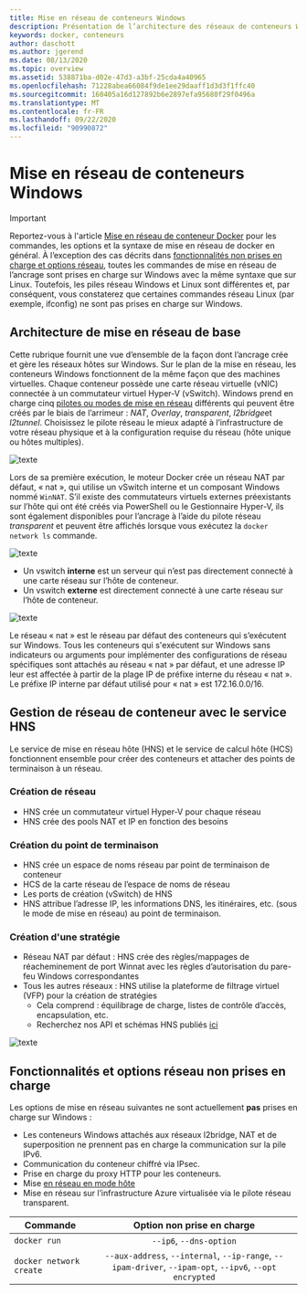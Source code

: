 ```yaml
---
title: Mise en réseau de conteneurs Windows
description: Présentation de l’architecture des réseaux de conteneurs Windows.
keywords: docker, conteneurs
author: daschott
ms.author: jgerend
ms.date: 08/13/2020
ms.topic: overview
ms.assetid: 538871ba-d02e-47d3-a3bf-25cda4a40965
ms.openlocfilehash: 71228abea66084f9de1ee29daaff1d3d3f1ffc40
ms.sourcegitcommit: 160405a16d127892b6e2897efa95680f29f0496a
ms.translationtype: MT
ms.contentlocale: fr-FR
ms.lasthandoff: 09/22/2020
ms.locfileid: "90990872"
---
```

# <a name="windows-container-networking"></a>Mise en réseau de conteneurs Windows

>[!IMPORTANT]
>Reportez-vous à l'article [Mise en réseau de conteneur Docker](https://docs.docker.com/engine/userguide/networking/) pour les commandes, les options et la syntaxe de mise en réseau de docker en général. À l’exception des cas décrits dans [fonctionnalités non prises en charge et options réseau](#unsupported-features-and-network-options), toutes les commandes de mise en réseau de l’ancrage sont prises en charge sur Windows avec la même syntaxe que sur Linux. Toutefois, les piles réseau Windows et Linux sont différentes et, par conséquent, vous constaterez que certaines commandes réseau Linux (par exemple, ifconfig) ne sont pas prises en charge sur Windows.

## <a name="basic-networking-architecture"></a>Architecture de mise en réseau de base

Cette rubrique fournit une vue d’ensemble de la façon dont l’ancrage crée et gère les réseaux hôtes sur Windows. Sur le plan de la mise en réseau, les conteneurs Windows fonctionnent de la même façon que des machines virtuelles. Chaque conteneur possède une carte réseau virtuelle (vNIC) connectée à un commutateur virtuel Hyper-V (vSwitch). Windows prend en charge cinq [pilotes ou modes de mise en réseau](./network-drivers-topologies.md) différents qui peuvent être créés par le biais de l’arrimeur : *NAT*, *Overlay*, *transparent*, *l2bridge*et *l2tunnel*. Choisissez le pilote réseau le mieux adapté à l’infrastructure de votre réseau physique et à la configuration requise du réseau (hôte unique ou hôtes multiples).

![texte](media/windowsnetworkstack-simple.png)

Lors de sa première exécution, le moteur Docker crée un réseau NAT par défaut, « nat », qui utilise un vSwitch interne et un composant Windows nommé `WinNAT`. S’il existe des commutateurs virtuels externes préexistants sur l’hôte qui ont été créés via PowerShell ou le Gestionnaire Hyper-V, ils sont également disponibles pour l’ancrage à l’aide du pilote réseau *transparent* et peuvent être affichés lorsque vous exécutez la ``docker network ls`` commande.

![texte](media/docker-network-ls.png)

- Un vswitch **interne** est un serveur qui n’est pas directement connecté à une carte réseau sur l’hôte de conteneur.
- Un vswitch **externe** est directement connecté à une carte réseau sur l’hôte de conteneur.

![texte](media/get-vmswitch.png)

Le réseau « nat » est le réseau par défaut des conteneurs qui s’exécutent sur Windows. Tous les conteneurs qui s'exécutent sur Windows sans indicateurs ou arguments pour implémenter des configurations de réseau spécifiques sont attachés au réseau « nat » par défaut, et une adresse IP leur est affectée à partir de la plage IP de préfixe interne du réseau « nat ». Le préfixe IP interne par défaut utilisé pour « nat » est 172.16.0.0/16.

## <a name="container-network-management-with-host-network-service"></a>Gestion de réseau de conteneur avec le service HNS

Le service de mise en réseau hôte (HNS) et le service de calcul hôte (HCS) fonctionnent ensemble pour créer des conteneurs et attacher des points de terminaison à un réseau.

### <a name="network-creation"></a>Création de réseau

- HNS crée un commutateur virtuel Hyper-V pour chaque réseau
- HNS crée des pools NAT et IP en fonction des besoins

### <a name="endpoint-creation"></a>Création du point de terminaison

- HNS crée un espace de noms réseau par point de terminaison de conteneur
- HCS de la carte réseau de l’espace de noms de réseau
- Les ports de création (vSwitch) de HNS
- HNS attribue l’adresse IP, les informations DNS, les itinéraires, etc. (sous le mode de mise en réseau) au point de terminaison.

### <a name="policy-creation"></a>Création d'une stratégie

- Réseau NAT par défaut : HNS crée des règles/mappages de réacheminement de port Winnat avec les règles d’autorisation du pare-feu Windows correspondantes
- Tous les autres réseaux : HNS utilise la plateforme de filtrage virtuel (VFP) pour la création de stratégies
    - Cela comprend : équilibrage de charge, listes de contrôle d’accès, encapsulation, etc.
    - Recherchez nos API et schémas HNS publiés [ici](/windows-server/networking/technologies/hcn/hcn-top)

![texte](media/HNS-Management-Stack.png)

## <a name="unsupported-features-and-network-options"></a>Fonctionnalités et options réseau non prises en charge

Les options de mise en réseau suivantes ne sont actuellement **pas** prises en charge sur Windows :

- Les conteneurs Windows attachés aux réseaux l2bridge, NAT et de superposition ne prennent pas en charge la communication sur la pile IPv6.
- Communication du conteneur chiffré via IPsec.
- Prise en charge du proxy HTTP pour les conteneurs.
- Mise [en réseau en mode hôte](https://docs.docker.com/ee/ucp/interlock/config/host-mode-networking/)
- Mise en réseau sur l’infrastructure Azure virtualisée via le pilote réseau transparent.

| Commande        | Option non prise en charge   |
|---------------|:--------------------:|
| ``docker run``|   ``--ip6``, ``--dns-option`` |
| ``docker network create``| ``--aux-address``, ``--internal``, ``--ip-range``, ``--ipam-driver``, ``--ipam-opt``, ``--ipv6``, ``--opt encrypted`` |